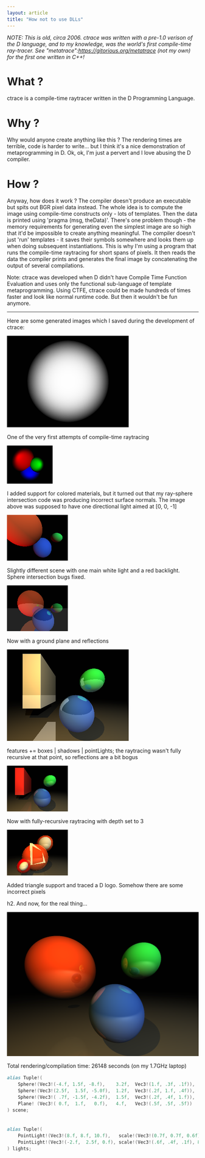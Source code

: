```yaml
---
layout: article
title: "How not to use DLLs"
---
```


_NOTE: This is old, circa 2006. ctrace was written with a pre-1.0 verison of the D language, and to my knowledge, was the world's first compile-time ray-tracer. See "metatrace":https://gitorious.org/metatrace (not my own) for the first one written in C++!_

# What ?

ctrace is a compile-time raytracer written in the D Programming Language.

# Why ?

Why would anyone create anything like this ? The rendering times are terrible, code is harder to write... but I think it's a nice demonstration of metaprogramming in D.
Ok, ok, I'm just a pervert and I love abusing the D compiler.

# How ?

Anyway, how does it work ? The compiler doesn't produce an executable but spits out BGR pixel data instead. The whole idea is to compute the image using compile-time constructs only - lots of templates. Then the data is printed using 'pragma (msg, theData)'. There's one problem though - the memory requirements for generating even the simplest image are so high that it'd be impossible to create anything meaningful. The compiler doesn't just 'run' templates - it saves their symbols somewhere and looks them up when doing subsequent instantiations. This is why I'm using a program that runs the compile-time raytracing for short spans of pixels. It then reads the data the compiler prints and generates the final image by concatenating the output of several compilations.

Note: ctrace was developed when D didn't have Compile Time Function Evaluation and uses only the functional sub-language of template metaprogramming. Using CTFE, ctrace could be made hundreds of times faster and look like normal runtime code. But then it wouldn't be fun anymore.

<hr />

Here are some generated images which I saved during the development of ctrace:

![](first%20attempts.png)

One of the very first attempts of compile-time raytracing

![](first%20bugs.png)

I added support for colored materials, but it turned out that my ray-sphere intersection code was producing incorrect surface normals. The image above was supposed to have one directional light aimed at [0, 0, -1]

![](bugs%20fixed.png)

Slightly different scene with one main white light and a red backlight. Sphere intersection bugs fixed.

![](reflections.png)

Now with a ground plane and reflections

![](better%20lighting.png)

features += boxes | shadows | pointLights; 
the raytracing wasn't fully recursive at that point, so reflections are a bit bogus

![](recursion.png)

Now with fully-recursive raytracing with depth set to 3

![](triangles.png)

Added triangle support and traced a D logo. Somehow there are some incorrect pixels

h2. And now, for the real thing...

![](big%20one.png)

Total rendering/compilation time: 26148 seconds (on my 1.7GHz laptop)

```d
alias Tuple!(
	Sphere!(Vec3!(-4.f, 1.5f, -8.f),	3.2f,  Vec3!(1.f, .3f, .1f)),
	Sphere!(Vec3!(2.5f,  1.5f, -5.0f),	1.2f,  Vec3!(.2f, 1.f, .4f)),
	Sphere!(Vec3!( .7f, -1.5f, -4.2f),	1.5f,  Vec3!(.2f, .4f, 1.f)),
	Plane! (Vec3!( 0.f,  1.f,   0.f),	4.f,   Vec3!(.5f, .5f, .5f))
) scene;


alias Tuple!(
	PointLight!(Vec3!(8.f, 8.f, 10.f),   scale!(Vec3!(0.7f, 0.7f, 0.6f), 30.f)),
	PointLight!(Vec3!(-2.f,  2.5f, 0.f), scale!(Vec3!(.6f, .4f, .1f), 8.f))
) lights;
```
